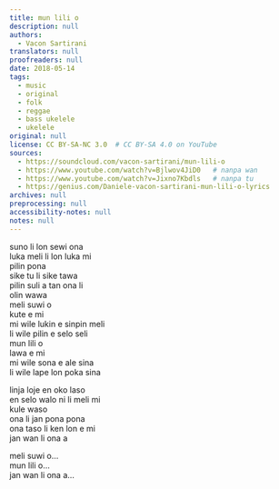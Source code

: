 ```yaml
---
title: mun lili o
description: null
authors:
  - Vacon Sartirani
translators: null
proofreaders: null
date: 2018-05-14
tags:
  - music
  - original
  - folk
  - reggae
  - bass ukelele
  - ukelele
original: null
license: CC BY-SA-NC 3.0  # CC BY-SA 4.0 on YouTube
sources:
  - https://soundcloud.com/vacon-sartirani/mun-lili-o
  - https://www.youtube.com/watch?v=Bjlwov4JiD0   # nanpa wan
  - https://www.youtube.com/watch?v=Jixno7Kbdls   # nanpa tu
  - https://genius.com/Daniele-vacon-sartirani-mun-lili-o-lyrics
archives: null
preprocessing: null
accessibility-notes: null
notes: null
---
```


<!-- Music and lyrics: Vacon Sartirani
Vacon Sartirani: vocals, soprano ukulele, bass ukulele, keyboards, programming

***toki pona Lyrics:***
-->
suno li lon sewi ona  \
luka meli li lon luka mi  \
pilin pona  \
sike tu li sike tawa  \
pilin suli a tan ona li  \
olin wawa  \
meli suwi o  \
kute e mi  \
mi wile lukin e sinpin meli  \
li wile pilin e selo seli  \
mun lili o  \
lawa e mi  \
mi wile sona e ale sina  \
li wile lape lon poka sina

linja loje en oko laso  \
en selo walo ni li meli mi  \
kule waso  \
ona li jan pona pona  \
ona taso li ken lon e mi  \
jan wan li ona a

meli suwi o…  \
mun lili o…  \
jan wan li ona a…

<!-- 
English translation:***

The sun is in its sky
a woman's hand in my hand
feeling good.
The bicycle rolls on
feeling so great because that's
strong love.

Oh sweet woman
listen to me
I want to see a woman's face
and feel the burning skin.
Oh little star
lead me
I want to know everything about you
and sleep by your side.

Red hair, blue eye,
white skin, that's my woman
a bird's colors.
She's a good friend
only she can make me real
really she's the only one.

Oh sweet woman
listen to me
I want to see a woman's face
and feel the burning skin.
Oh little star
lead me
I want to know everything about you
and sleep by your side.

Oh sweet woman...
Oh little star...
Really she's the only one...
-->
